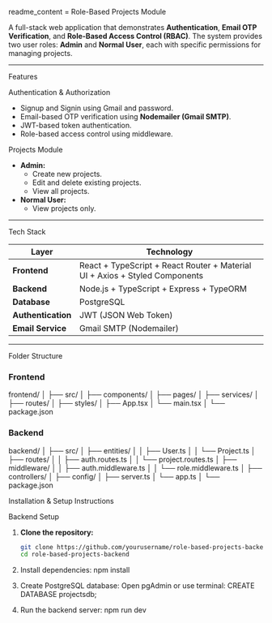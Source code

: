  readme_content =  Role-Based Projects Module

A full-stack web application that demonstrates **Authentication**, **Email OTP Verification**, and **Role-Based Access Control (RBAC)**.
The system provides two user roles: **Admin** and **Normal User**, each with specific permissions for managing projects.

---

 Features

Authentication & Authorization
- Signup and Signin using Gmail and password.
- Email-based OTP verification using **Nodemailer (Gmail SMTP)**.
- JWT-based token authentication.
- Role-based access control using middleware.

 Projects Module
- **Admin:**
  - Create new projects.
  - Edit and delete existing projects.
  - View all projects.
- **Normal User:**
  - View projects only.

---

 Tech Stack

| Layer | Technology |
|-------|-------------|
| **Frontend** | React + TypeScript + React Router + Material UI + Axios + Styled Components |
| **Backend** | Node.js + TypeScript + Express + TypeORM |
| **Database** | PostgreSQL |
| **Authentication** | JWT (JSON Web Token) |
| **Email Service** | Gmail SMTP (Nodemailer) |

---

 Folder Structure

### Frontend
frontend/
│
├── src/
│ ├── components/
│ ├── pages/
│ ├── services/
│ ├── routes/
│ ├── styles/
│ ├── App.tsx
│ └── main.tsx
│
└── package.json

### Backend
backend/
│
├── src/
│ ├── entities/
│ │ ├── User.ts
│ │ └── Project.ts
│ ├── routes/
│ │ ├── auth.routes.ts
│ │ └── project.routes.ts
│ ├── middleware/
│ │ ├── auth.middleware.ts
│ │ └── role.middleware.ts
│ ├── controllers/
│ ├── config/
│ ├── server.ts
│ └── app.ts
│
└── package.json

 Installation & Setup Instructions

 Backend Setup

1. **Clone the repository:**
   ```bash
   git clone https://github.com/yourusername/role-based-projects-backend.git
   cd role-based-projects-backend

2. Install dependencies:
    npm install

3. Create PostgreSQL database:
Open pgAdmin or use terminal:
CREATE DATABASE projectsdb;

4. Run the backend server:
npm run dev
